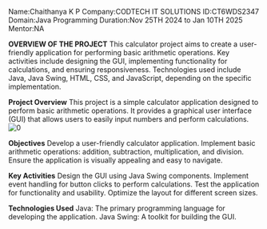 Name:Chaithanya K P
Company:CODTECH IT SOLUTIONS
ID:CT6WDS2347
Domain:Java Programming
Duration:Nov 25TH 2024 to Jan 10TH 2025
Mentor:NA

**OVERVIEW OF THE PROJECT**
This calculator project aims to create a user-friendly application for performing basic arithmetic operations. Key activities include designing the GUI, implementing functionality for calculations, and ensuring responsiveness. Technologies used include Java, Java Swing, HTML, CSS, and JavaScript, depending on the specific implementation.

**Project Overview**
This project is a simple calculator application designed to perform basic arithmetic operations. It provides a graphical user interface (GUI) that allows users to easily input numbers and perform calculations.
![0](https://github.com/user-attachments/assets/61d22737-3397-4ad6-9424-7c6d7fb0e6c1)



**Objectives**
Develop a user-friendly calculator application.
Implement basic arithmetic operations: addition, subtraction, multiplication, and division.
Ensure the application is visually appealing and easy to navigate.

**Key Activities**
Design the GUI using Java Swing components.
Implement event handling for button clicks to perform calculations.
Test the application for functionality and usability.
Optimize the layout for different screen sizes.

**Technologies Used**
Java: The primary programming language for developing the application.
Java Swing: A toolkit for building the GUI.
